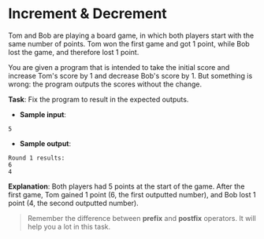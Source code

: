 # Increment & Decrement

Tom and Bob are playing a board game, in which both players start with the same number of points. Tom won the first game and got 1 point, while Bob lost the game, and therefore lost 1 point.

You are given a program that is intended to take the initial score and increase Tom's score by 1 and decrease Bob's score by 1.
But something is wrong: the program outputs the scores without the change.

**Task**: Fix the program to result in the expected outputs.

- **Sample input**:  
```
5
```

- **Sample output**:  
```
Round 1 results:
6
4
```

**Explanation**: Both players had 5 points at the start of the game. After the first game, Tom gained 1 point (6, the first outputted number), and Bob lost 1 point (4, the second outputted number).

>Remember the difference between **prefix** and **postfix** operators. It will help you a lot in this task.
